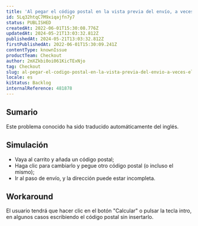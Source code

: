```yaml
---
title: 'Al pegar el código postal en la vista previa del envío, a veces el resultado de la API es nulo.'
id: 5Lq32htqC7M9xiqajfn7y7
status: PUBLISHED
createdAt: 2022-06-01T15:30:08.776Z
updatedAt: 2024-05-21T13:03:32.812Z
publishedAt: 2024-05-21T13:03:32.812Z
firstPublishedAt: 2022-06-01T15:30:09.241Z
contentType: knownIssue
productTeam: Checkout
author: 2mXZkbi0oi061KicTExNjo
tag: Checkout
slug: al-pegar-el-codigo-postal-en-la-vista-previa-del-envio-a-veces-el-resultado-de-la-api-es-nulo
locale: es
kiStatus: Backlog
internalReference: 481878
---
```


## Sumario

<div class="alert alert-info">
  <p>Este problema conocido ha sido traducido automáticamente del inglés.</p>
</div>



## Simulación



- Vaya al carrito y añada un código postal;
- Haga clic para cambiarlo y pegue otro código postal (o incluso el mismo);
- Ir al paso de envío, y la dirección puede estar incompleta.



## Workaround


El usuario tendrá que hacer clic en el botón "Calcular" o pulsar la tecla intro, en algunos casos escribiendo el código postal sin insertarlo.




